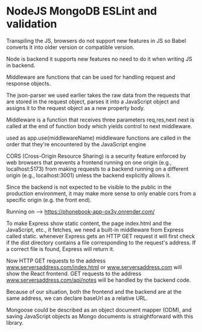 # NodeJS MongoDB ESLint and validation

Transpiling the JS, browsers do not support new features in JS so Babel converts it into older version or compatible version.

Node is backend it supports new features no need to do it when writing JS in backend.

Middleware are functions that can be used for handling request and response objects.

The json-parser we used earlier takes the raw data from the requests that are stored in the request object, parses it into a JavaScript object and assigns it to the request object as a new property body.

Middleware is a function that receives three parameters req,res,next 
next is called at the end of function body which yields control to next middleware.

used as app.use(middlewareName)
middleware functions are called in the order that they're encountered by the JavaScript engine

CORS (Cross-Origin Resource Sharing) is a security feature enforced by web browsers that prevents a frontend running on one origin (e.g., localhost:5173) from making requests to a backend running on a different origin (e.g., localhost:3001) unless the backend explicitly allows it.

Since the backend is not expected to be visible to the public in the production environment, it may make more sense to only enable cors from a specific origin (e.g. the front end).

Running on --> https://phonebook-app-ox3y.onrender.com/

To make Express show static content, the page index.html and the JavaScript, etc., it fetches, we need a built-in middleware from Express called static.
whenever Express gets an HTTP GET request it will first check if the dist directory contains a file corresponding to the request's address. If a correct file is found, Express will return it.

Now HTTP GET requests to the address www.serversaddress.com/index.html or www.serversaddress.com will show the React frontend. GET requests to the address www.serversaddress.com/api/notes will be handled by the backend code.

Because of our situation, both the frontend and the backend are at the same address, we can declare baseUrl as a relative URL.

Mongoose could be described as an object document mapper (ODM), and saving JavaScript objects as Mongo documents is straightforward with this library.